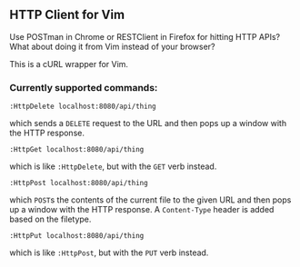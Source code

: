 ## HTTP Client for Vim

Use POSTman in Chrome or RESTClient in Firefox for hitting HTTP APIs? What about
doing it from Vim instead of your browser?

This is a cURL wrapper for Vim.

### Currently supported commands:

    :HttpDelete localhost:8080/api/thing

which sends a `DELETE` request to the URL and then pops up a window with the
HTTP response.

    :HttpGet localhost:8080/api/thing

which is like `:HttpDelete`, but with the `GET` verb instead.

    :HttpPost localhost:8080/api/thing

which `POST`s the contents of the current file to the given URL and then pops up
a window with the HTTP response. A `Content-Type` header is added based on the
filetype.

    :HttpPut localhost:8080/api/thing

which is like `:HttpPost`, but with the `PUT` verb instead.
